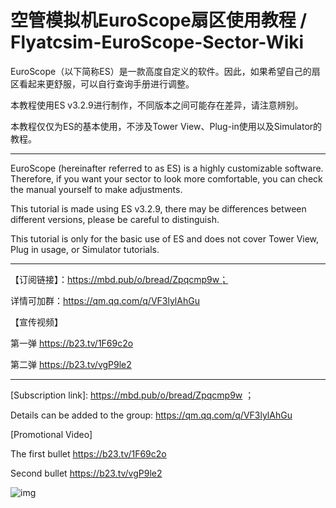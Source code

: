 # 空管模拟机EuroScope扇区使用教程 / Flyatcsim-EuroScope-Sector-Wiki

EuroScope（以下简称ES）是一款高度自定义的软件。因此，如果希望自己的扇区看起来更舒服，可以自行查询手册进行调整。



本教程使用ES v3.2.9进行制作，不同版本之间可能存在差异，请注意辨别。



本教程仅仅为ES的基本使用，不涉及Tower View、Plug-in使用以及Simulator的教程。

---

EuroScope (hereinafter referred to as ES) is a highly customizable software. Therefore, if you want your sector to look more comfortable, you can check the manual yourself to make adjustments.





This tutorial is made using ES v3.2.9, there may be differences between different versions, please be careful to distinguish.





This tutorial is only for the basic use of ES and does not cover Tower View, Plug in usage, or Simulator tutorials.

---

【订阅链接】：https://mbd.pub/o/bread/Zpqcmp9w；



详情可加群：https://qm.qq.com/q/VF3lylAhGu



【宣传视频】



 第一弹 https://b23.tv/1F69c2o 



第二弹 https://b23.tv/vgP9le2

---

[Subscription link]: https://mbd.pub/o/bread/Zpqcmp9w ；



Details can be added to the group: https://qm.qq.com/q/VF3lylAhGu



[Promotional Video]



The first bullet https://b23.tv/1F69c2o



Second bullet https://b23.tv/vgP9le2

![img](https://gdynamic.qpic.cn/gdynamic/9MGXVb7b1DvS4CibtnAUdB9SUuiabMZd192OxUxjX4BLY/628)


